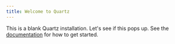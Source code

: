 ```yaml
---
title: Welcome to Quartz
---
```


This is a blank Quartz installation. Let's see if this pops up.
See the [documentation](https://quartz.jzhao.xyz) for how to get started.
